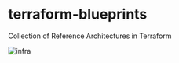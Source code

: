 # terraform-blueprints

Collection of Reference Architectures in Terraform

![infra](media/aws-network.gif)
